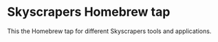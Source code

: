 # Skyscrapers Homebrew tap

This the Homebrew tap for different Skyscrapers tools and applications.
